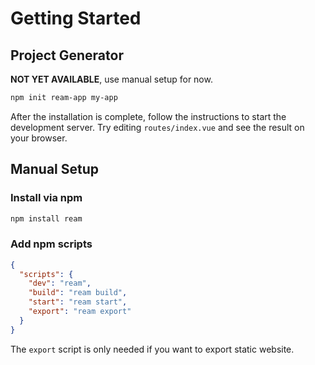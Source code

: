 # Getting Started

## Project Generator

**NOT YET AVAILABLE**, use manual setup for now.

```bash
npm init ream-app my-app
```

After the installation is complete, follow the instructions to start the development server. Try editing `routes/index.vue` and see the result on your browser.

## Manual Setup

### Install via npm

```bash
npm install ream
```

### Add npm scripts

```json
{
  "scripts": {
    "dev": "ream",
    "build": "ream build",
    "start": "ream start",
    "export": "ream export"
  }
}
```

The `export` script is only needed if you want to export static website.
